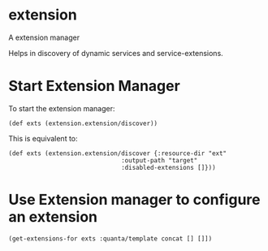 # extension

A extension manager

Helps in discovery of dynamic services and service-extensions.


# Start Extension Manager

To start the extension manager:
```
(def exts (extension.extension/discover))
```

This is equivalent to:
```
(def exts (extension.extension/discover {:resource-dir "ext"
                               :output-path "target"
                               :disabled-extensions []}))
```


# Use Extension manager to configure an extension

```
(get-extensions-for exts :quanta/template concat [] []])
```





